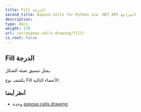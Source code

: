 ```yaml
---
title: Fill الدرجة
second_title: Aspose.Cells for Python via .NET API المراجع
description:
type: docs
weight: 170
url: /ar/aspose.cells.drawing/fill/
is_root: false
---
```

##  Fill الدرجة
يمثل تنسيق تعبئة الشكل.



يكشف نوع Fill الأعضاء التالية:


###  أنظر أيضا
* وحدة [aspose.cells.drawing](..)
